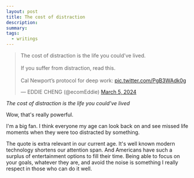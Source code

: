 ```yaml
---
layout: post
title: The cost of distraction
description:
summary:
tags:
  - writings
---
```


<blockquote class="twitter-tweet"><p lang="en" dir="ltr">The cost of distraction is the life you could’ve lived. <br><br>If you suffer from distraction, read this. <br><br>Cal Newport’s protocol for deep work: <a href="https://t.co/PgB3WAdk0g">pic.twitter.com/PgB3WAdk0g</a></p>&mdash; EDDIE CHENG (@ecomEddie) <a href="https://twitter.com/ecomEddie/status/1765022317745246248?ref_src=twsrc%5Etfw">March 5, 2024</a></blockquote> <script async src="https://platform.twitter.com/widgets.js" charset="utf-8"></script>

_The cost of distraction is the life you could've lived_

Wow, that's really powerful.

I'm a big fan. I think everyone my age can look back on and see missed life moments when they were too distracted by something.

The quote is extra relevant in our current age. It's well known modern technology shortens our attention span. And Americans have such a surplus of entertainment options to fill their time. Being able to focus on your goals, whatever they are, and avoid the noise is something I really respect in those who can do it well.
